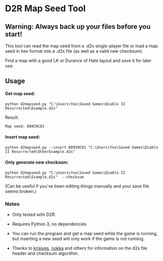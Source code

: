 
# D2R Map Seed Tool

## Warning: Always back up your files before you start!

This tool can read the map seed from a .d2s single-player file or load a map seed in hex format into a .d2s file (as well as a valid new checksum).

Find a map with a good LK or Durance of Hate layout and save it for later use. 

## Usage

#### Get map seed:
    python d2mapseed.py "C:\Users\You\Saved Games\Diablo II Resurrected\Example.d2s"

Result:

    Map seed: 08939C62

#### Insert map seed:
    python d2mapseed.py --insert 08939C62 "C:\Users\You\Saved Games\Diablo II Resurrected\OtherExample.d2s" 

#### Only generate new checksum:
    python d2mapseed.py "C:\Users\You\Saved Games\Diablo II Resurrected\Example.d2s"  --checksum 
(Can be useful if you've been editing things manually and your save file seems broken.)





### Notes

* Only tested with D2R.

* Requires Python 3, no dependencies

* You can run the program and get a map seed while the game is running, but inserting a new seed will only work if the game is not running.

* Thanks to [krisives](https://github.com/krisives/d2s-format), [nokka](https://github.com/nokka/d2s) and others for information on the d2s file header and checksum algorithm.
 